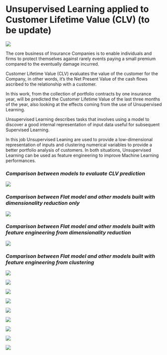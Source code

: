 # Unsupervised Learning applied to Customer Lifetime Value (CLV) (to be update)

![](https://wilsonprintingusa.com/wp-content/uploads/2015/02/Customer-Lifetime-Value-Wilson-Printing.jpg)

The core business of Insurance Companies is to enable individuals and firms to protect themselves against rarely events paying a small premium compared to the eventually damage incurred.

Customer Lifetime Value (CLV) evaluates the value of the customer for the Company, in other words, it’s the Net Present Value of the cash flows ascribed to the relationship with a customer. 

In this work, from the collection of portfolio contracts by one insurance year, will be predicted the Customer Lifetime Value of the last three months of the year, also looking at the effects coming from the use of Unsupervised Learning. 

Unsupervised Learning describes tasks that involves using a model to discover a good internal representation of input data useful for subsequent Supervised Learning. 

In this job Unsupervised Leaning are used to provide a low-dimensional representation of inputs and clustering numerical variables to provide a better portfolio analysis of customers. In both situations, Unsupervised Learning can be used as feature engineering to improve Machine Learning performances.

### *Comparison between models to evaluate CLV prediction*

![](images/models.png)

### *Comparison between Flat model and other models built with dimensionality reduction only*

![](images/prediction_dim_reduction_only.png)

### *Comparison between Flat model and other models built with feature engineering from dimensionality reduction*

![](images/prediction_fe_dim_reduction.png)

### *Comparison between Flat model and other models built with feature engineering from clustering*

![](images/kmeans_2D.png)

![](images/kmeans_3D.png)

![](images/DBSCAN_2D.png)

![](images/DBSCAN_3D.png)

![](images/GMM_2D.png)

![](images/GMM_3D.png)

![](images/dendogram.png)

![](images/hierarch_2D.png)

![](images/hierarch_3D.png)





